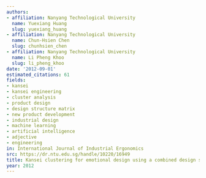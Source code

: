 ```yaml
---
authors:
- affiliation: Nanyang Technological University
  name: Yuexiang Huang
  slug: yuexiang_huang
- affiliation: Nanyang Technological University
  name: Chun-Hsien Chen
  slug: chunhsien_chen
- affiliation: Nanyang Technological University
  name: Li Pheng Khoo
  slug: li_pheng_khoo
date: '2012-09-01'
estimated_citations: 61
fields:
- kansei
- kansei engineering
- cluster analysis
- product design
- design structure matrix
- new product development
- industrial design
- machine learning
- artificial intelligence
- adjective
- engineering
in: International Journal of Industrial Ergonomics
src: https://dr.ntu.edu.sg/handle/10220/16949
title: Kansei clustering for emotional design using a combined design structure matrix
year: 2012
---
```


